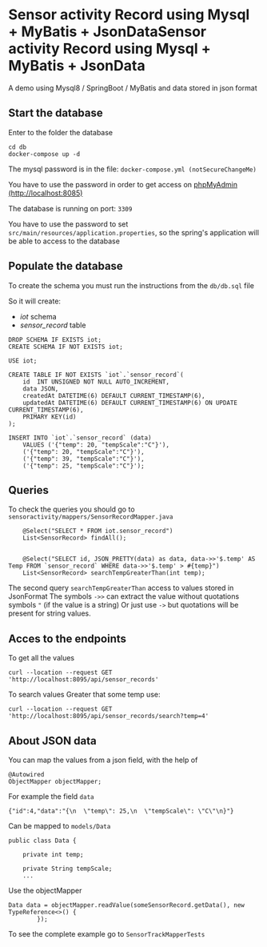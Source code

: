 # Sensor activity Record using Mysql + MyBatis + JsonDataSensor activity Record using Mysql + MyBatis + JsonData

A demo using Mysql8 / SpringBoot / MyBatis and data stored in json format

## Start the database
Enter to the folder the database
```
cd db
docker-compose up -d 
```

The mysql password is in the file: `docker-compose.yml (notSecureChangeMe)`

You have to use the password in order to get access on  [phpMyAdmin (http://localhost:8085)](http://localhost:8085)

The database is running on port: `3309`

You have to use the password to set `src/main/resources/application.properties`, so the spring's application will be able to access to the database

## Populate the database

To create the schema you must run the instructions from the `db/db.sql` file

So it will create:
* *iot* schema
* *sensor_record* table
```
DROP SCHEMA IF EXISTS iot;
CREATE SCHEMA IF NOT EXISTS iot;

USE iot;

CREATE TABLE IF NOT EXISTS `iot`.`sensor_record`(
    id  INT UNSIGNED NOT NULL AUTO_INCREMENT,
    data JSON,
    createdAt DATETIME(6) DEFAULT CURRENT_TIMESTAMP(6),
    updatedAt DATETIME(6) DEFAULT CURRENT_TIMESTAMP(6) ON UPDATE CURRENT_TIMESTAMP(6),
    PRIMARY KEY(id)
);

INSERT INTO `iot`.`sensor_record` (data)
    VALUES ('{"temp": 20, "tempScale":"C"}'),
    ('{"temp": 20, "tempScale":"C"}'),
    ('{"temp": 39, "tempScale":"C"}'),
    ('{"temp": 25, "tempScale":"C"}');
```


## Queries

To check the queries you should go to `sensoractivity/mappers/SensorRecordMapper.java`

```
    @Select("SELECT * FROM iot.sensor_record")
    List<SensorRecord> findAll();


    @Select("SELECT id, JSON_PRETTY(data) as data, data->>'$.temp' AS Temp FROM `sensor_record` WHERE data->>'$.temp' > #{temp}")
    List<SensorRecord> searchTempGreaterThan(int temp);
```

The second query `searchTempGreaterThan` access to values stored in JsonFormat 
The symbols `->>` can extract the value without quotations symbols `"` (if the value is a string)
Or just use `->` but quotations will be present for string values.

## Acces to the endpoints

To get all the values
```
curl --location --request GET 'http://localhost:8095/api/sensor_records'
```

To search values Greater that some  temp use:

```
curl --location --request GET 'http://localhost:8095/api/sensor_records/search?temp=4'
```


## About JSON data

You can map the values from a json field, with the help of
```
@Autowired
ObjectMapper objectMapper;
```
For example the field `data`

```
{"id":4,"data":"{\n  \"temp\": 25,\n  \"tempScale\": \"C\"\n}"}
```

Can be mapped to `models/Data`

```
public class Data {

    private int temp;

    private String tempScale;
    ...
```

Use the objectMapper
```
Data data = objectMapper.readValue(someSensorRecord.getData(), new TypeReference<>() {
        });
```

To see the complete example go to `SensorTrackMapperTests`
